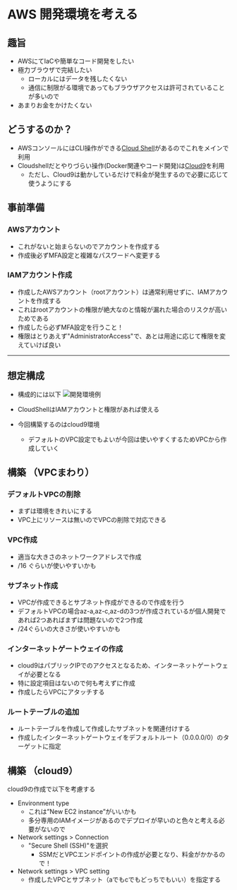 # AWS 開発環境を考える
## 趣旨
- AWSにてIaCや簡単なコード開発をしたい
- 極力ブラウザで完結したい
   - ローカルにはデータを残したくない
   - 通信に制限がる環境であってもブラウザアクセスは許可されていることが多いので
- あまりお金をかけたくない

## どうするのか？
- AWSコンソールにはCLI操作ができる[Cloud Shell](https://docs.aws.amazon.com/ja_jp/cloudshell/latest/userguide/welcome.html)があるのでこれをメインで利用
- Cloudshellだとやりづらい操作(Docker関連やコード開発)は[Cloud9](https://aws.amazon.com/jp/cloud9/)を利用
   - ただし、Cloud9は動かしているだけで料金が発生するので必要に応じて使うようにする

## 事前準備
### AWSアカウント
- これがないと始まらないのでアカウントを作成する
- 作成後必ずMFA設定と複雑なパスワードへ変更する

### IAMアカウント作成
- 作成したAWSアカウント（rootアカウント）は通常利用せずに、IAMアカウントを作成する  
- これはrootアカウントの権限が絶大なのと情報が漏れた場合のリスクが高いためである
- 作成したら必ずMFA設定を行うこと！
- 権限はとりあえず"AdministratorAccess"で、あとは用途に応じて権限を変えていけば良い

---

## 想定構成
- 構成的には以下
![開発環境例](https://user-images.githubusercontent.com/125415634/219527497-29c646da-e4e6-43ea-a143-982ebf3d6811.png)

- CloudShellはIAMアカウントと権限があれば使える
- 今回構築するのはcloud9環境
  - デフォルトのVPC設定でもよいが今回は使いやすくするためVPCから作成していく

## 構築 （VPCまわり）
### デフォルトVPCの削除
- まずは環境をきれいにする
- VPC上にリソースは無いのでVPCの削除で対応できる
### VPC作成
- 適当な大きさのネットワークアドレスで作成
- /16 ぐらいが使いやすいかも
### サブネット作成
- VPCが作成できるとサブネット作成ができるので作成を行う
- デフォルトVPCの場合az-a,az-c,az-dの3つが作成されているが個人開発であれば2つあればまずは問題ないので2つ作成
- /24ぐらいの大きさが使いやすいかも
### インターネットゲートウェイの作成
- cloud9はパブリックIPでのアクセスとなるため、インターネットゲートウェイが必要となる
- 特に設定項目はないので何も考えずに作成
- 作成したらVPCにアタッチする
### ルートテーブルの追加
- ルートテーブルを作成して作成したサブネットを関連付けする
- 作成したインターネットゲートウェイをデフォルトルート（0.0.0.0/0）のターゲットに指定

## 構築 （cloud9）
cloud9の作成で以下を考慮する
- Environment type
   - これは”New EC2 instance”がいいかも
   - 多分専用のIAMイメージがあるのでデプロイが早いのと色々と考える必要がないので
- Network settings > Connection
   - "Secure Shell (SSH)"を選択
     - SSMだとVPCエンドポイントの作成が必要となり、料金がかかるので！
- Network settings > VPC setting
   - 作成したVPCとサブネット（aでもcでもどっちでもいい）を指定する
